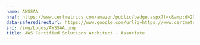 ```yaml
---
name: AWSSAA
href: https://www.certmetrics.com/amazon/public/badge.aspx?t=c&amp;d=2020-01-21&amp;i=1&amp;ci=AWS01026000
data-saferedirecturl: https://www.google.com/url?q=https://www.certmetrics.com/amazon/public/badge.aspx?t%3Dc%26d%3D2020-01-21%26i%3D1%26ci%3DAWS01026000&amp;source=gmail&amp;ust=1581378185057000&amp;usg=AFQjCNEp0zpsYQedhHvJ3SYGK-pBvgnq0A 
src: /img/Logos/AWSSAA.png
title: AWS Certified Solutions Architect - Associate
---
```

